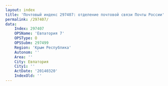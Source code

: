 ```yaml
---
layout: index
title: 'Почтовый индекс 297407: отделение почтовой связи Почты России'
permalink: /297407/
data:
    Index: 297407
    OPSName: 'Евпатория 7'
    OPSType: О
    OPSSubm: 297499
    Region: 'Крым Республика'
    Autonom: ''
    Area: ''
    City: Евпатория
    City1: ''
    ActDate: '20140320'
    IndexOld: ''
---
```

